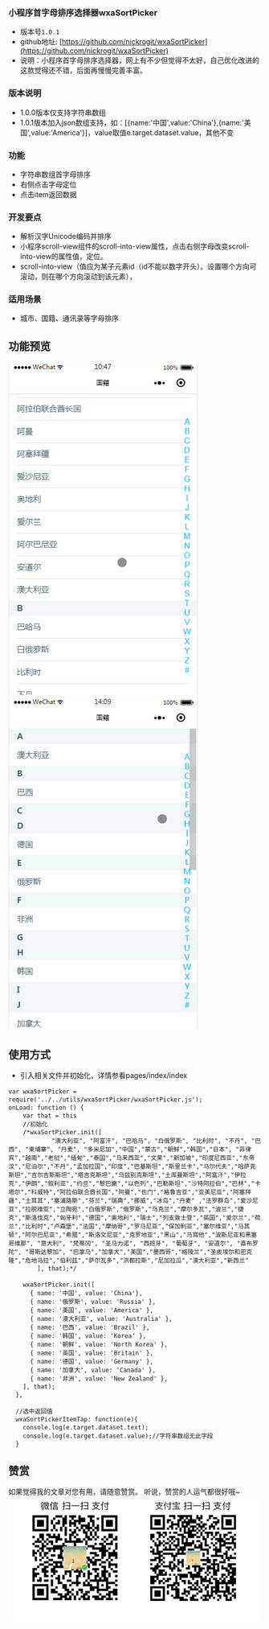 
### 小程序首字母排序选择器wxaSortPicker

* 版本号`1.0.1`
* github地址: [https://github.com/nickrogit/wxaSortPicker](https://github.com/nickrogit/wxaSortPicker)
* 说明：小程序首字母排序选择器，网上有不少但觉得不太好，自己优化改进的这款觉得还不错，后面再慢慢完善丰富。

### 版本说明

* 1.0.0版本仅支持字符串数组
* 1.0.1版本加入json数组支持，如：[{name:'中国',value:'China'},{name:'美国',value:'America'}]，value取值e.target.dataset.value，其他不变


### 功能

* 字符串数组首字母排序
* 右侧点击字母定位
* 点击item返回数据

### 开发要点

* 解析汉字Unicode编码并排序
* 小程序scroll-view组件的scroll-into-view属性，点击右侧字母改变scroll-into-view的属性值，定位。
* scroll-into-view（值应为某子元素id（id不能以数字开头）。设置哪个方向可滚动，则在哪个方向滚动到该元素），


### 适用场景

 * 城市、国籍、通讯录等字母排序
 
## 功能预览


![预览gif](imgs/demo.gif)
![预览2gif](imgs/demo2.gif)


## 使用方式

* 引入相关文件并初始化，详情参看pages/index/index

```
var wxaSortPicker = require('../../utils/wxaSortPicker/wxaSortPicker.js');
onLoad: function () {
    var that = this
    //初始化
    /*wxaSortPicker.init([
			"澳大利亚", "阿富汗", "巴哈马", "白俄罗斯", "比利时", "不丹", "巴西", "柬埔寨", "丹麦", "多米尼加","中国","蒙古","朝鲜","韩国","日本", "菲律宾","越南","老挝","缅甸","泰国","马来西亚","文莱","新加坡","印度尼西亚","东帝汶","尼泊尔","不丹","孟加拉国","印度","巴基斯坦","斯里兰卡","马尔代夫","哈萨克斯坦","吉尔吉斯斯坦","塔吉克斯坦","乌兹别克斯坦","土库曼斯坦","阿富汗","伊拉克","伊朗","叙利亚","约旦","黎巴嫩","以色列","巴勒斯坦","沙特阿拉伯","巴林","卡塔尔","科威特","阿拉伯联合酋长国","阿曼","也门","格鲁吉亚","亚美尼亚","阿塞拜疆","土耳其","塞浦路斯","芬兰","瑞典","挪威","冰岛","丹麦" ,"法罗群岛","爱沙尼亚","拉脱维亚","立陶宛","白俄罗斯","俄罗斯","乌克兰","摩尔多瓦","波兰","捷克","斯洛伐克","匈牙利","德国","奥地利","瑞士","列支敦士登","英国","爱尔兰","荷兰","比利时","卢森堡","法国","摩纳哥","罗马尼亚","保加利亚","塞尔维亚","马其顿","阿尔巴尼亚","希腊","斯洛文尼亚","克罗地亚","黑山","马耳他","波斯尼亚和黑塞哥维那", "意大利", "梵蒂冈", "圣马力诺", "西班牙", "葡萄牙", "安道尔", "直布罗陀", "哥斯达黎加", "巴拿马","加拿大","美国","墨西哥","格陵兰","圣皮埃尔和密克隆","危地马拉","伯利兹","萨尔瓦多","洪都拉斯","尼加拉瓜","澳大利亚","新西兰"
		], that);*/

    wxaSortPicker.init([
      { name: '中国', value: 'China'},
      { name: '俄罗斯', value: 'Russia' },
      { name: '美国', value: 'America' },
      { name: '澳大利亚', value: 'Australia' },
      { name: '巴西', value: 'Brazil' },
      { name: '韩国', value: 'Korea' },
      { name: '朝鲜', value: 'North Korea' },
      { name: '英国', value: 'Britain' },
      { name: '德国', value: 'Germany' },
      { name: '加拿大', value: 'Canada' },
      { name: '非洲', value: 'New Zealand' },
    ], that);
  },

  //选中返回值
  wxaSortPickerItemTap: function(e){
    console.log(e.target.dataset.text);
    console.log(e.target.dataset.value);//字符串数组无此字段
  }
```

## 赞赏
如果觉得我的文章对您有用，请随意赞赏。
听说，赞赏的人运气都很好哦~
![赞赏](imgs/pay.png)
